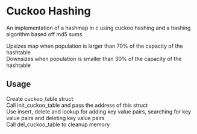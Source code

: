 Cuckoo Hashing
==============
An implementation of a hashmap in c using cuckoo hashing and a hashing algorithm based off md5 sums

Upsizes map when population is larger than 70% of the capacity of the hashtable  
Downsizes when population is smaller than 30% of the capacity of the hashtable

Usage
----
Create cuckoo_table struct  
Call init_cuckoo_table and pass the address of this struct  
Use insert, delete and lookup for adding key value pairs, searching for key value pairs and deleting key value pairs  
Call del_cuckoo_table to cleanup memory
